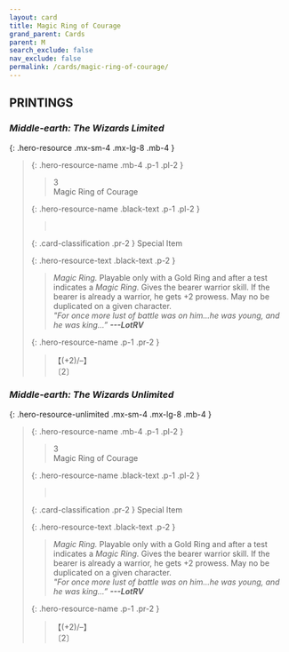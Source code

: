 ```yaml
---
layout: card
title: Magic Ring of Courage
grand_parent: Cards
parent: M
search_exclude: false
nav_exclude: false
permalink: /cards/magic-ring-of-courage/
---
```


## PRINTINGS


### _Middle-earth: The Wizards Limited_

{: .hero-resource .mx-sm-4 .mx-lg-8 .mb-4 }
> {: .hero-resource-name .mb-4 .p-1 .pl-2 }
> > <div class="card-mp">3</div>
> > <div class="card-name">Magic Ring of Courage</div>
>
> {: .hero-resource-name .black-text .p-1 .pl-2 }
> > &nbsp;
>
> {: .card-classification .pr-2 }
> Special Item
>
> {: .hero-resource-text .black-text .p-2 }
> > _Magic Ring._ Playable only with a Gold Ring and after a test indicates a _Magic Ring._ Gives the bearer warrior skill. If the bearer is already a warrior, he gets +2 prowess. May no be duplicated on a given character. <br>_"For once more lust of battle was on him...he was young, and he was king...”_ ***---&#65279;LotRV*** 
> 
> {: .hero-resource-name .p-1 .pr-2 }
> > <div class="card-shield">【(+2)/&ndash;】</div>
> > <div class="card-corruption">〔2〕</div>

### _Middle-earth: The Wizards Unlimited_

{: .hero-resource-unlimited .mx-sm-4 .mx-lg-8 .mb-4 }
> {: .hero-resource-name .mb-4 .p-1 .pl-2 }
> > <div class="card-mp">3</div>
> > <div class="card-name">Magic Ring of Courage</div>
>
> {: .hero-resource-name .black-text .p-1 .pl-2 }
> > &nbsp;
>
> {: .card-classification .pr-2 }
> Special Item
>
> {: .hero-resource-text .black-text .p-2 }
> > _Magic Ring._ Playable only with a Gold Ring and after a test indicates a _Magic Ring._ Gives the bearer warrior skill. If the bearer is already a warrior, he gets +2 prowess. May no be duplicated on a given character. <br>_"For once more lust of battle was on him...he was young, and he was king...”_ ***---&#65279;LotRV*** 
> 
> {: .hero-resource-name .p-1 .pr-2 }
> > <div class="card-shield">【(+2)/&ndash;】</div>
> > <div class="card-corruption">〔2〕</div>
